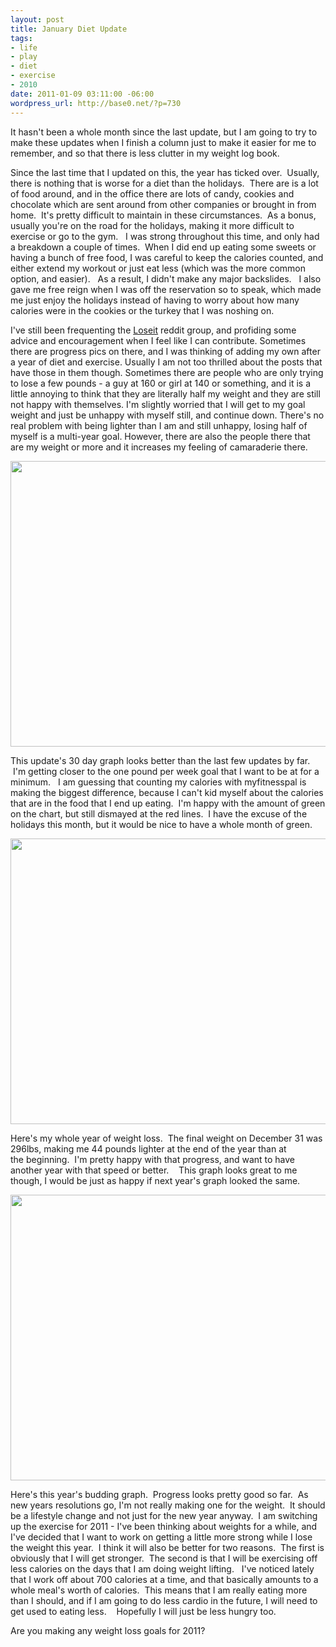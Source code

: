 ```yaml
--- 
layout: post
title: January Diet Update
tags: 
- life
- play
- diet
- exercise
- 2010
date: 2011-01-09 03:11:00 -06:00
wordpress_url: http://base0.net/?p=730
---
```

It hasn't been a whole month since the last update, but I am going to try to make these updates when I finish a column just to make it easier for me to remember, and so that there is less clutter in my weight log book.

Since the last time that I updated on this, the year has ticked over.  Usually, there is nothing that is worse for a diet than the holidays.  There are is a lot of food around, and in the office there are lots of candy, cookies and chocolate which are sent around from other companies or brought in from home.  It's pretty difficult to maintain in these circumstances.  As a bonus, usually you're on the road for the holidays, making it more difficult to exercise or go to the gym.   I was strong throughout this time, and only had a breakdown a couple of times.  When I did end up eating some sweets or having a bunch of free food, I was careful to keep the calories counted, and either extend my workout or just eat less (which was the more common option, and easier).   As a result, I didn't make any major backslides.   I also gave me free reign when I was off the reservation so to speak, which made me just enjoy the holidays instead of having to worry about how many calories were in the cookies or the turkey that I was noshing on.

I've still been frequenting the <a href="http://reddit.com/r/loseit/">Loseit</a> reddit group, and profiding some advice and encouragement when I feel like I can contribute.   Sometimes there are progress pics on there, and I was thinking of adding my own after a year of diet and exercise.   Usually I am not too thrilled about the posts that have those in them though.    Sometimes there are people who are only trying to lose a few pounds - a guy at 160 or girl at 140 or something, and it is a little annoying to think that they are literally half my weight and they are still not happy with themselves.  I'm slightly worried that I will get to my goal weight and just be unhappy with myself still, and continue down.   There's no real problem with being lighter than I am and still unhappy, losing half of myself is a multi-year goal.  However, there are also the people there that are my weight or more and it increases my feeling of camaraderie there.

<a rel="attachment wp-att-732" href="http://base0.net/posts/january-diet-update/30days-20110109/"><img class="alignnone size-large wp-image-732" title="Diet 30days-20110109" src="http://base0.net/wp-content/uploads/2011/01/30days-20110109-610x457.png" alt="" width="610" height="457" /></a>

This update's 30 day graph looks better than the last few updates by far.  I'm getting closer to the one pound per week goal that I want to be at for a minimum.   I am guessing that counting my calories with myfitnesspal is making the biggest difference, because I can't kid myself about the calories that are in the food that I end up eating.  I'm happy with the amount of green on the chart, but still dismayed at the red lines.  I have the excuse of the holidays this month, but it would be nice to have a whole month of green.

<a rel="attachment wp-att-733" href="http://base0.net/posts/january-diet-update/2010all/"><img class="alignnone size-large wp-image-733" title="2010 Diet Graph" src="http://base0.net/wp-content/uploads/2011/01/2010all-610x457.png" alt="" width="610" height="457" /></a>

Here's my whole year of weight loss.  The final weight on December 31 was 296lbs, making me 44 pounds lighter at the end of the year than at the beginning.  I'm pretty happy with that progress, and want to have another year with that speed or better.    This graph looks great to me though, I would be just as happy if next year's graph looked the same.

<a rel="attachment wp-att-734" href="http://base0.net/posts/january-diet-update/20100101to20100108/"><img class="alignnone size-large wp-image-734" title="20100101to20100108 Diet Graph" src="http://base0.net/wp-content/uploads/2011/01/20100101to20100108-610x457.png" alt="" width="610" height="457" /></a>

Here's this year's budding graph.  Progress looks pretty good so far.  As new years resolutions go, I'm not really making one for the weight.  It should be a lifestyle change and not just for the new year anyway.  I am switching up the exercise for 2011 - I've been thinking about weights for a while, and I've decided that I want to work on getting a little more strong while I lose the weight this year.  I think it will also be better for two reasons.  The first is obviously that I will get stronger.  The second is that I will be exercising off less calories on the days that I am doing weight lifting.   I've noticed lately that I work off about 700 calories at a time, and that basically amounts to a whole meal's worth of calories.  This means that I am really eating more than I should, and if I am going to do less cardio in the future, I will need to get used to eating less.    Hopefully I will just be less hungry too.

Are you making any weight loss goals for 2011?
